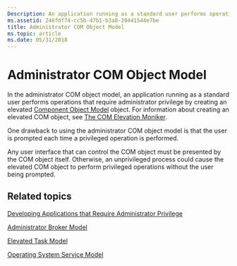```yaml
---
Description: An application running as a standard user performs operations that require administrator privilege by creating an elevated Component Object Model object.
ms.assetid: 246fdf74-cc5b-47b1-b3a8-20441544e7be
title: Administrator COM Object Model
ms.topic: article
ms.date: 05/31/2018
---
```


# Administrator COM Object Model

In the administrator COM object model, an application running as a standard user performs operations that require administrator privilege by creating an elevated [Component Object Model](https://docs.microsoft.com/windows/desktop/com/component-object-model--com--portal) object. For information about creating an elevated COM object, see [The COM Elevation Moniker](https://msdn.microsoft.com/library/ms679687.aspx).

One drawback to using the administrator COM object model is that the user is prompted each time a privileged operation is performed.

Any user interface that can control the COM object must be presented by the COM object itself. Otherwise, an unprivileged process could cause the elevated COM object to perform privileged operations without the user being prompted.

## Related topics

<dl> <dt>

[Developing Applications that Require Administrator Privilege](developing-applications-that-require-administrator-privilege.md)
</dt> <dt>

[Administrator Broker Model](administrator-broker-model.md)
</dt> <dt>

[Elevated Task Model](elevated-task-model.md)
</dt> <dt>

[Operating System Service Model](operating-system-service-model.md)
</dt> </dl>

 

 




